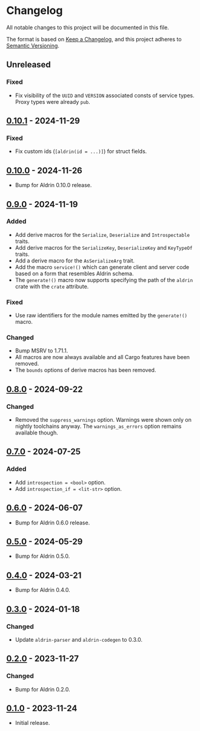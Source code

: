 # Changelog

All notable changes to this project will be documented in this file.

The format is based on [Keep a Changelog](https://keepachangelog.com/en/1.0.0/),
and this project adheres to [Semantic Versioning](https://semver.org/spec/v2.0.0.html).

## Unreleased

### Fixed

- Fix visibility of the `UUID` and `VERSION` associated consts of service types. Proxy types were
  already `pub`.

## [0.10.1] - 2024-11-29

### Fixed

- Fix custom ids (`[aldrin(id = ...)]`) for struct fields.

## [0.10.0] - 2024-11-26

- Bump for Aldrin 0.10.0 release.

## [0.9.0] - 2024-11-19

### Added

- Add derive macros for the `Serialize`, `Deserialize` and `Introspectable` traits.
- Add derive macros for the `SerializeKey`, `DeserializeKey` and `KeyTypeOf` traits.
- Add a derive macro for the `AsSerializeArg` trait.
- Add the macro `service!()` which can generate client and server code based on a form that
  resembles Aldrin schema.
- The `generate!()` macro now supports specifying the path of the `aldrin` crate with the `crate`
  attribute.

### Fixed

- Use raw identifiers for the module names emitted by the `generate!()` macro.

### Changed

- Bump MSRV to 1.71.1.
- All macros are now always available and all Cargo features have been removed.
- The `bounds` options of derive macros has been removed.

## [0.8.0] - 2024-09-22

### Changed

- Removed the `suppress_warnings` option. Warnings were shown only on nightly toolchains anyway. The
  `warnings_as_errors` option remains available though.

## [0.7.0] - 2024-07-25

### Added

- Add `introspection = <bool>` option.
- Add `introspection_if = <lit-str>` option.

## [0.6.0] - 2024-06-07

- Bump for Aldrin 0.6.0 release.

## [0.5.0] - 2024-05-29

- Bump for Aldrin 0.5.0.

## [0.4.0] - 2024-03-21

- Bump for Aldrin 0.4.0.

## [0.3.0] - 2024-01-18

### Changed

- Update `aldrin-parser` and `aldrin-codegen` to 0.3.0.

## [0.2.0] - 2023-11-27

### Changed

- Bump for Aldrin 0.2.0.

## [0.1.0] - 2023-11-24

- Initial release.

[0.10.1]: https://github.com/dennis-hamester/aldrin/releases/tag/aldrin-macros-0.10.1
[0.10.0]: https://github.com/dennis-hamester/aldrin/releases/tag/aldrin-macros-0.10.0
[0.9.0]: https://github.com/dennis-hamester/aldrin/releases/tag/aldrin-macros-0.9.0
[0.8.0]: https://github.com/dennis-hamester/aldrin/releases/tag/aldrin-macros-0.8.0
[0.7.0]: https://github.com/dennis-hamester/aldrin/releases/tag/aldrin-macros-0.7.0
[0.6.0]: https://github.com/dennis-hamester/aldrin/releases/tag/aldrin-macros-0.6.0
[0.5.0]: https://github.com/dennis-hamester/aldrin/releases/tag/aldrin-macros-0.5.0
[0.4.0]: https://github.com/dennis-hamester/aldrin/releases/tag/aldrin-macros-0.4.0
[0.3.0]: https://github.com/dennis-hamester/aldrin/releases/tag/aldrin-macros-0.3.0
[0.2.0]: https://github.com/dennis-hamester/aldrin/releases/tag/aldrin-macros-0.2.0
[0.1.0]: https://github.com/dennis-hamester/aldrin/releases/tag/aldrin-macros-0.1.0
